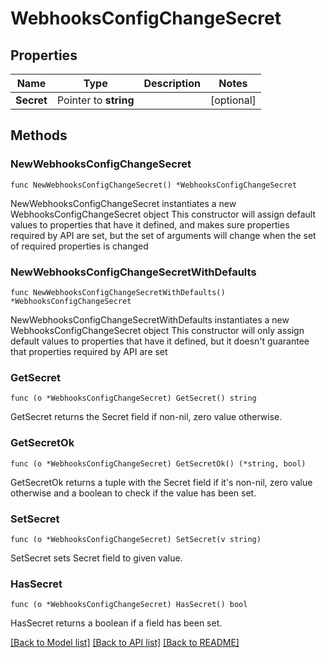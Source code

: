 # WebhooksConfigChangeSecret

## Properties

Name | Type | Description | Notes
------------ | ------------- | ------------- | -------------
**Secret** | Pointer to **string** |  | [optional]

## Methods

### NewWebhooksConfigChangeSecret

`func NewWebhooksConfigChangeSecret() *WebhooksConfigChangeSecret`

NewWebhooksConfigChangeSecret instantiates a new WebhooksConfigChangeSecret object
This constructor will assign default values to properties that have it defined,
and makes sure properties required by API are set, but the set of arguments
will change when the set of required properties is changed

### NewWebhooksConfigChangeSecretWithDefaults

`func NewWebhooksConfigChangeSecretWithDefaults() *WebhooksConfigChangeSecret`

NewWebhooksConfigChangeSecretWithDefaults instantiates a new WebhooksConfigChangeSecret object
This constructor will only assign default values to properties that have it defined,
but it doesn't guarantee that properties required by API are set

### GetSecret

`func (o *WebhooksConfigChangeSecret) GetSecret() string`

GetSecret returns the Secret field if non-nil, zero value otherwise.

### GetSecretOk

`func (o *WebhooksConfigChangeSecret) GetSecretOk() (*string, bool)`

GetSecretOk returns a tuple with the Secret field if it's non-nil, zero value otherwise
and a boolean to check if the value has been set.

### SetSecret

`func (o *WebhooksConfigChangeSecret) SetSecret(v string)`

SetSecret sets Secret field to given value.

### HasSecret

`func (o *WebhooksConfigChangeSecret) HasSecret() bool`

HasSecret returns a boolean if a field has been set.


[[Back to Model list]](../README.md#documentation-for-models) [[Back to API list]](../README.md#documentation-for-api-endpoints) [[Back to README]](../README.md)
